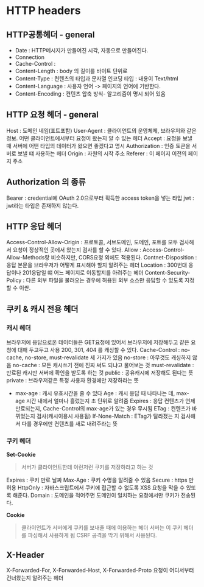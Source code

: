 # HTTP headers

## HTTP공통헤더 - general

- Date : HTTP메시지가 만들어진 시각, 자동으로 만들어진다.
- Connection
- Cache-Control :
- Content-Length : body 의 길이를 바이트 단위로
- Content-Type : 컨텐츠의 타입과 문자열 인코딩 타입 : 내용이 Text/html
- Content-Language : 사용자 언어 -> 페이지의 언어에 기반한다.
- Content-Encoding : 컨텐츠 압축 방식- 알고리즘이 명시 되어 있음

## HTTP 요청 헤더 - general
Host : 도메인 네임(포트포함)
User-Agent : 클라이언트의 운영체제, 브라우저와 같은 정보.
어떤 클라이언트에서부터 요청이 왔는지 알 수 있는 헤더
Accept : 요청을 보낼 때 서버에 어떤 타입의 데이터가 왔으면 좋겠다고 명시
Authorization : 인증 토큰을 서버로 보낼 떄 사용하는 헤더
Origin : 자원의 시작 주소
Referer : 이 페이지 이전의 페이지 주소

## Authorization 의 종류
Bearer : credential에 OAuth 2.0으로부터 획득한 access token을 넣는 타입
jwt : jwt라는 타입은 존재하지 않는다.

## HTTP 응답 헤더
Access-Control-Allow-Origin : 프로토콜, 서브도메인, 도메인, 포트를 모두 검사해서 요청이 정상적인 곳에서 왔는지 검사를 할 수 있다.
Allow : Access-Control-Allow-Methods랑 비슷하지만, CORS요청 외에도 적용된다.
Contnet-Disposition : 응답 본문을 브라우저가 어떻게 표시해야 할지 알려주는 헤더
Location : 300번대 응답이나 201응답일 떄 어느 페이지로 이동할지를 아려주는 헤더
Content-Security-Policy : 다른 외부 파일을 불러오는 경우에 허용된 외부 소스만 응답할 수 있도록 지정할 수 이싿.

## 쿠키 & 캐시 전용 헤더
### 캐시 헤더
브라우저에 응답으로온 데이터들은 GET요청에 있어서 브라우저에 저장해두고 같은 요청에 대해 두고두고 사용
200, 301, 404 를 캐싱할 수 있다.
Cache-Control : no-cache, no-store, must-revalidate 세 가지가 있음
no-store : 아무것도 캐싱하지 않음
no-cache : 모든 캐시쓰기 전에 진짜 써도 되냐고 물어보는 것
must-revalidate : 만료된 캐시만 서버에 확인을 받도록 하는 것
public : 공유캐시에 저장해도 된다는 뜻
private : 브라우저같은 특정 사용자 환경에만 저장하라는 뜻
+ max-age : 캐시 유효시간을 줄 수 있다
  Age : 캐시 응답 때 나타나는 데, max-age 시간 내에서 얼마나 흘렀는지 초 단위로 알려줌
  Expires : 응답 컨텐츠가 언제 만료되는지, Cache-Control의 max-age가 있는 경우 무시됨
  ETag : 컨텐츠가 바뀌었는지 검사(캐시이용시 사용됨)
  If-None-Match : ETag가 달라졌는 지 검사해서 다를 경우에만 컨텐츠를 새로 내려주라는 뜻

### 쿠키 헤더
**Set-Cookie**
>서버가 클라이언트한테 이런저런 쿠키를 저장하라고 하는 것

Expires : 쿠키 만료 날짜
Max-Age : 쿠키 수명을 알려줄 수 있음
Secure : https 만 허용
HttpOnly : 자바스크립트에서 쿠키에 접근할 수 없도록 XSS 요청을 막을 수 있또록 해준다.
Domain : 도메인을 적어주면 도메인이 일치하는 요청에서만 쿠키가 전송된다.

**Cookie**
> 클라이언트가 서버에게 쿠키를 보내줄 때에 이용하는 헤더
서버는 이 쿠키 헤더를 파싱해서 사용하게 됨
CSRF 공격을 막기 위해서 사용된다.

## X-Header

X-Forwarded-For, X-Forwarded-Host, X-Forwarded-Proto
요청이 어디서부터 건너왔는지 알려주는 헤더


